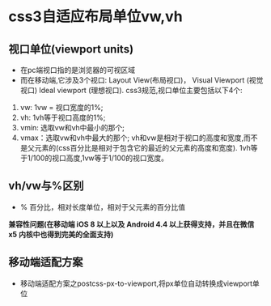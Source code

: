 # css3自适应布局单位vw,vh

## 视口单位(viewport units) 
- 在pc端视口指的是浏览器的可视区域
- 而在移动端,它涉及3个视口: Layout View(布局视口)， Visual Viewport (视觉视口)
ldeal viewport (理想视口).
css3规范,视口单位主要包括以下4个:
1. vw: 1vw = 视口宽度的1%;
2. vh: 1vh等于视口高度的1%;
3. vmin: 选取vw和vh中最小的那个;
4. vmax：选取vw和vh中最大的那个;
vh和vw是相对于视口的高度和宽度,而不是父元素的(css百分比是相对于包含它的最近的父元素的高度和宽度). 1vh等于1/100的视口高度,1vw等于1/100的视口宽度。

## vh/vw与%区别
- % 百分比，相对长度单位，相对于父元素的百分比值

**兼容性问题(在移动端 iOS 8 以上以及 Android 4.4 以上获得支持，并且在微信 x5 内核中也得到完美的全面支持)**

## 移动端适配方案
- 移动端适配方案之postcss-px-to-viewport,将px单位自动转换成viewport单位




